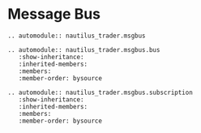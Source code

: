# Message Bus

```{eval-rst}
.. automodule:: nautilus_trader.msgbus
```

```{eval-rst}
.. automodule:: nautilus_trader.msgbus.bus
   :show-inheritance:
   :inherited-members:
   :members:
   :member-order: bysource
```

```{eval-rst}
.. automodule:: nautilus_trader.msgbus.subscription
   :show-inheritance:
   :inherited-members:
   :members:
   :member-order: bysource
```
